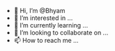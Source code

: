 - 👋 Hi, I’m @Bhyam
- 👀 I’m interested in ...
- 🌱 I’m currently learning ...
- 💞️ I’m looking to collaborate on ...
- 📫 How to reach me ...

<!---
Bhyam/Bhyam is a ✨ special ✨ repository because its `README.md` (this file) appears on your GitHub profile.
You can click the Preview link to take a look at your changes.
---
